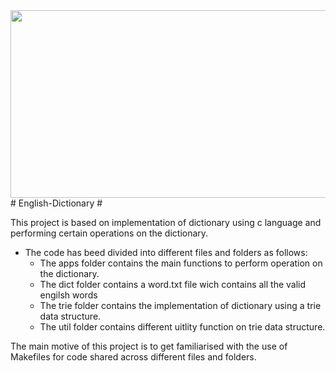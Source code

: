 <img src="https://i.pinimg.com/originals/6e/46/e7/6e46e7dbe2bb73dacc055e5dbd85c3ad.png"  width="600" height="300">
# English-Dictionary #

This project is based on implementation of dictionary using c language and performing certain operations on the dictionary.
* The code has beed divided into different files and folders as follows:
  * The apps folder contains the main functions to perform operation on the dictionary.
  * The dict folder contains a word.txt file wich contains all the valid engilsh words
  * The trie folder contains the implementation of dictionary using a trie data structure.
  * The util folder contains different uitlity function on trie data structure.
 
The main motive of this project is to get familiarised with the use of Makefiles for code shared across different files and folders.
